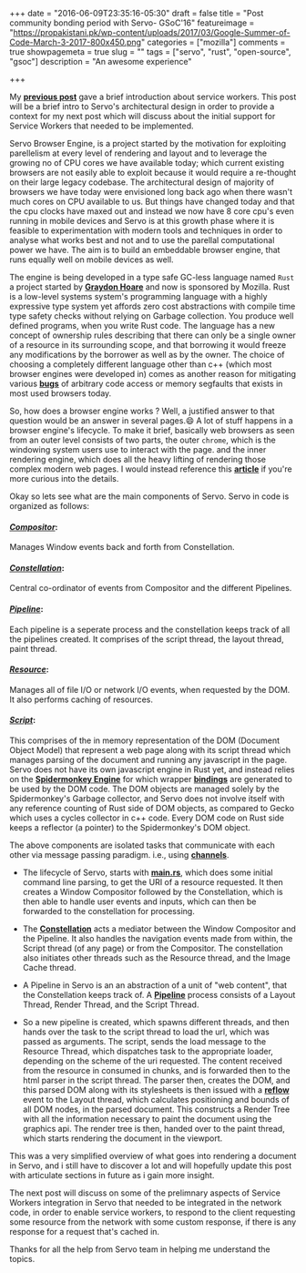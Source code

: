 +++
date = "2016-06-09T23:35:16-05:30"
draft = false
title = "Post community bonding period with Servo- GSoC'16"
featureimage = "https://propakistani.pk/wp-content/uploads/2017/03/Google-Summer-of-Code-March-3-2017-800x450.png"
categories = ["mozilla"]
comments = true
showpagemeta = true
slug = ""
tags = ["servo", "rust", "open-source", "gsoc"]
description = "An awesome experience"

+++

My [__previous post__](post/service-workers-on-web/) gave a brief introduction about service workers. This post will be a brief intro to Servo's architectural design in order to provide a context for my next post which will discuss about the initial support for Service Workers that needed to be implemented.

Servo Browser Engine, is a project started by the motivation for exploiting parellelism at every level of rendering and layout and to leverage the growing no of CPU cores we have available today; which current existing browsers are not easily able to exploit because it would require a re-thought on their large legacy codebase. The architectural design of majority of browsers we have today were envisioned long back ago when there wasn't much cores on CPU available to us. But things have changed today and that the cpu clocks have maxed out and instead we now have 8 core cpu's even running in mobile devices and Servo is at this growth phase where it is feasible to experimentation with modern tools and techniques in order to analyse what works best and not and to use the parellal computational power we have. The aim is to build an embeddable browser engine, that runs equally well on mobile devices as well.


The engine is being developed in a type safe GC-less language named `Rust` a project started by [__Graydon Hoare__](https://github.com/graydon) and now is sponsored by Mozilla. Rust is a low-level systems system's programming language with a highly expressive type system yet affords zero cost abstractions with compile time type safety checks without relying on Garbage collection. You produce well defined programs, when you write Rust code. The language has a new concept of ownership rules describing that there can only be a single owner of a resource in its surrounding scope, and that borrowing it would freeze any modifications by the borrower as well as by the owner. The choice of choosing a completely different language other than c++ (which most browser engines were developed in) comes as another reason for mitigating various [__bugs__](https://bugs.launchpad.net/bugs/bugtrackers/auto-bugs.webkit.org) of arbitrary code access or memory segfaults that exists in most used browsers today.


So, how does a browser engine works ? Well, a justified answer to that question would be an answer in several pages.😄 A lot of stuff happens in a browser engine's lifecycle. To make it brief, basically web browsers as seen from an outer level consists of two parts, the outer `chrome`, which is the windowing system users use to interact with the page. and the inner rendering engine, which does all the heavy lifting of rendering those complex modern web pages. I would instead reference this [__article__](http://www.html5rocks.com/en/tutorials/internals/howbrowserswork/) if you're more curious into the details.

Okay so lets see what are the main components of Servo. Servo in code is organized as follows:


#### [*Compositor*](https://github.com/servo/servo/blob/master/components/compositing/compositor.rs): 
Manages Window events back and forth from Constellation.

#### [*Constellation*](https://github.com/servo/servo/blob/master/components/constellation/constellation.rs):
Central co-ordinator of events from Compositor and the different Pipelines.

#### [*Pipeline*](https://github.com/servo/servo/blob/master/components/constellation/pipeline.rs):
Each pipeline is a seperate process and the constellation keeps track of all the pipelines created. It comprises of the script thread, the layout thread, paint thread.

#### [*Resource*](https://github.com/servo/servo/blob/master/components/net/resource_thread.rs):
Manages all of file I/O or network I/O events, when requested by the DOM. It also performs caching of resources.

#### [*Script*](https://github.com/servo/servo/tree/master/components/script):
This comprises of the in memory representation of the DOM (Document Object Model) that represent a web page along with its script thread which manages parsing of the document and running any javascript in the page. Servo does not have its own javascript engine in Rust yet, and instead relies on the [__Spidermonkey Engine__](https://developer.mozilla.org/en-US/docs/Mozilla/Projects/SpiderMonkey) for which wrapper [__bindings__](https://github.com/servo/rust-mozjs) are generated to be used by the DOM code. The DOM objects are managed solely by the Spidermonkey's Garbage collector, and Servo does not involve itself with any reference counting of Rust side of DOM objects, as compared to Gecko which uses a cycles collector in c++ code. Every DOM code on Rust side keeps a reflector (a pointer) to the Spidermonkey's DOM object.

The above components are isolated tasks that communicate with each other via message passing paradigm. i.e., using [__channels__](https://github.com/servo/ipc-channel).

* The lifecycle of Servo, starts with [__main.rs__](https://github.com/servo/servo/blob/ce88b8ed30feff9c7d3f067041fe5d781e012351/components/servo/main.rs#L51), which does some  initial command line parsing, to get the URI of a resource requested. It then creates a Window Compositor followed by the Constellation, which is then able to handle user events and inputs, which can then be forwarded to the constellation for processing.

* The [__Constellation__](https://github.com/servo/servo/blob/ce88b8ed30feff9c7d3f067041fe5d781e012351/components/constellation/constellation.rs#L84) acts a mediator between the Window Compositor and the Pipeline. It also handles the navigation events made from within, the Script thread (of any page) or from the Compositor. The constellation also initiates other threads such as the Resource thread, and the Image Cache thread.

* A Pipeline in Servo is an an abstraction of a unit of "web content", that the Constellation keeps track of.
A [__Pipeline__](https://github.com/servo/servo/blob/ce88b8ed30feff9c7d3f067041fe5d781e012351/components/constellation/pipeline.rs#L49) process consists of a Layout Thread, Render Thread, and the Script Thread.

* So a new pipeline is created, which spawns different threads, and then hands over the task to the script thread to load the url, which was passed as arguments. The script, sends the load message to the Resource Thread, which dispatches task to the appropriate loader, depending on the scheme of the uri requested. The content received from the resource in consumed in chunks, and is forwarded then to the html parser in the script thread. The parser then, creates the DOM, and this parsed DOM along with its stylesheets is then issued with a [__reflow__](https://github.com/servo/servo/blob/ce88b8ed30feff9c7d3f067041fe5d781e012351/components/layout/layout_thread.rs#L998) event to the Layout thread, which calculates positioning and bounds of all DOM nodes, in the parsed document. This constructs a Render Tree with all the information necessary to paint the document using the graphics api. The render tree is then, handed over to the paint thread, which starts rendering the document in the viewport.

This was a very simplified overview of what goes into rendering a document in Servo, and i still have to discover a lot and will hopefully update this post with articulate sections in future as i gain more insight.

The next post will discuss on some of the prelimnary aspects of Service Workers integration in Servo that needed to be integrated in the network code, in order to enable service workers, to respond to the client requesting some resource from the network with some custom response, if there is any response for a request that's cached in.

Thanks for all the help from Servo team in helping me understand the topics.
